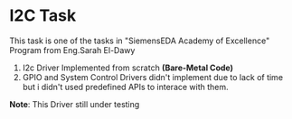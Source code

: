 # I2C Task
This task is one of the tasks in "SiemensEDA Academy of Excellence" Program from Eng.Sarah El-Dawy

1. I2c Driver Implemented from scratch **(Bare-Metal Code)**
2. GPIO and System Control Drivers didn't implement due to lack of time but i didn't used predefined APIs to interace with them.

**Note**: This Driver still under testing
